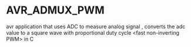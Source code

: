 # AVR_ADMUX_PWM
avr application that uses ADC to measure analog signal , converts the adc value to a square wave with proportional duty cycle &lt;fast non-inverting PWM> in C
